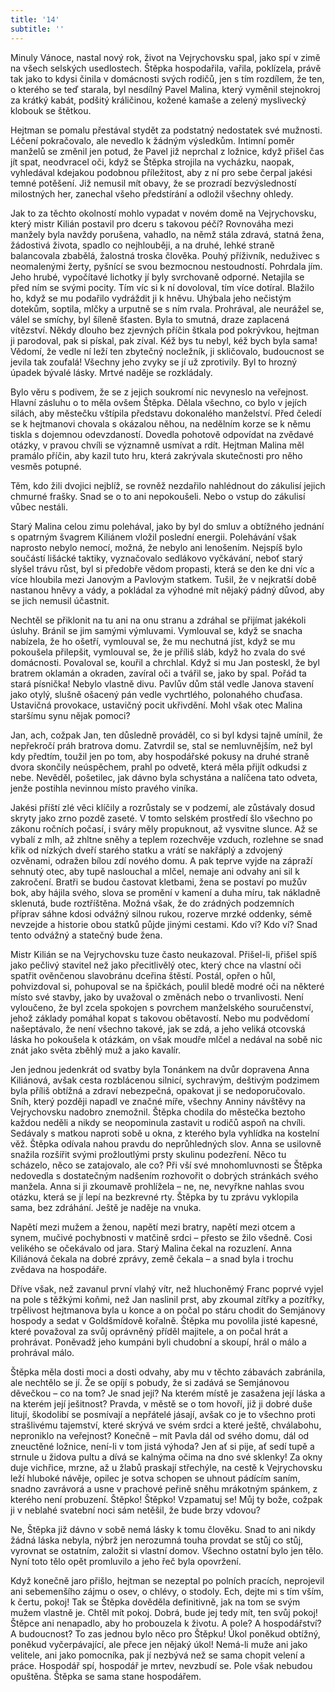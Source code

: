 ```yaml
---
title: '14'
subtitle: ''
---
```


Minuly Vánoce, nastal nový rok, život na Vejrychovsku spal, jako spí v zimě na všech selských usedlostech. Štěpka hospodařila, vařila, poklízela, právě tak jako to kdysi činila v domácnosti svých rodičů, jen s tím rozdílem, že ten, o kterého se teď starala, byl nesdílný Pavel Malina, který vyměnil stejnokroj za krátký kabát, podšitý králičinou, kožené kamaše a zelený myslivecký klobouk se štětkou.

Hejtman se pomalu přestával stydět za podstatný nedostatek své mužnosti. Léčení pokračovalo, ale nevedlo k žádným výsledkům. Intimní poměr manželů se změnil jen potud, že Pavel již neprchal z ložnice, když přišel čas jít spat, neodvracel oči, když se Štěpka strojila na vycházku, naopak, vyhledával kdejakou podobnou příležitost, aby z ní pro sebe čerpal jakési temné potěšení. Již nemusil mít obavy, že se prozradí bezvýsledností milostných her, zanechal všeho předstírání a odložil všechny ohledy.

Jak to za těchto okolností mohlo vypadat v novém domě na Vejrychovsku, který mistr Kilián postavil pro dceru s takovou péčí? Rovnováha mezi manžely byla navždy porušena, vahadlo, na němž stála zdravá, statná žena, žádostivá života, spadlo co nejhlouběji, a na druhé, lehké straně balancovala zbabělá, žalostná troska člověka. Pouhý příživník, neduživec s neomalenými žerty, pyšnící se svou bezmocnou nestoudností. Pohrdala jím. Jeho hrubé, vypočítavé lichotky jí byly svrchovaně odporné. Netajila se před ním se svými pocity. Tím víc si k ní dovoloval, tím více dotíral. Blažilo ho, když se mu podařilo vydráždit ji k hněvu. Uhýbala jeho nečistým dotekům, soptila, mlčky a urputně se s ním rvala. Prohrával, ale neurážel se, válel se smíchy, byl šíleně šťasten. Byla to smutná, draze zaplacená vítězství. Někdy dlouho bez zjevných příčin štkala pod pokrývkou, hejtman ji parodoval, pak si pískal, pak zíval. Kéž bys tu nebyl, kéž bych byla sama! Vědomí, že vedle ní leží ten zbytečný nocležník, ji skličovalo, budoucnost se jevila tak zoufalá! Všechny jeho zvyky se jí už zprotivily. Byl to hrozný úpadek bývalé lásky. Mrtvé naděje se rozkládaly.

Bylo věru s podivem, že se z jejich soukromí nic nevyneslo na veřejnost. Hlavní zásluhu o to měla ovšem Štěpka. Dělala všechno, co bylo v jejích silách, aby městečku vštípila představu dokonalého manželství. Před čeledí se k hejtmanovi chovala s okázalou něhou, na nedělním korze se k němu tiskla s dojemnou odevzdaností. Dovedla pohotově odpovídat na zvědavé otázky, v pravou chvíli se významně usmívat a rdít. Hejtman Malina měl pramálo příčin, aby kazil tuto hru, která zakrývala skutečnosti pro něho vesměs potupné.

Těm, kdo žili dvojici nejblíž, se rovněž nezdařilo nahlédnout do zákulisí jejich chmurné frašky. Snad se o to ani nepokoušeli. Nebo o vstup do zákulisí vůbec nestáli.

Starý Malina celou zimu polehával, jako by byl do smluv a obtížného jednání s opatrným švagrem Kiliánem vložil poslední energii. Polehávání však naprosto nebylo nemocí, možná, že nebylo ani lenošením. Nejspíš bylo součástí lišácké taktiky, vyznačovalo sedlákovo vyčkávání, neboť starý slyšel trávu růst, byl si předobře vědom propasti, která se den ke dni víc a více hloubila mezi Janovým a Pavlovým statkem. Tušil, že v nejkratší době nastanou hněvy a vády, a pokládal za výhodné mít nějaký pádný důvod, aby se jich nemusil účastnit.

Nechtěl se přiklonit na tu ani na onu stranu a zdráhal se přijímat jakékoli úsluhy. Bránil se jim samými výmluvami. Vymlouval se, když se snacha nabízela, že ho ošetří, vymlouval se, že mu nechutná jíst, když se mu pokoušela přilepšit, vymlouval se, že je příliš sláb, když ho zvala do své domácnosti. Povaloval se, kouřil a chrchlal. Když si mu Jan posteskl, že byl bratrem oklamán a okraden, zavíral oči a tvářil se, jako by spal. Pořád ta stará písnička! Nebylo vlastně divu. Pavlův dům stál vedle Janova stavení jako otylý, slušně ošacený pán vedle vychrtlého, polonahého chuďasa. Ustavičná provokace, ustavičný pocit ukřivdění. Mohl však otec Malina staršímu synu nějak pomoci?

Jan, ach, cožpak Jan, ten důsledně prováděl, co si byl kdysi tajně umínil, že nepřekročí práh bratrova domu. Zatvrdil se, stal se nemluvnějším, než byl kdy předtím, toužil jen po tom, aby hospodářské pokusy na druhé straně dvora skončily neúspěchem, prahl po odvetě, která měla přijít odkudsi z nebe. Nevěděl, pošetilec, jak dávno byla schystána a nalíčena tato odveta, jenže postihla nevinnou místo pravého viníka.

Jakési příští zlé věci klíčily a rozrůstaly se v podzemí, ale zůstávaly dosud skryty jako zrno pozdě zaseté. V tomto selském prostředí šlo všechno po zákonu ročních počasí, i sváry měly propuknout, až vysvitne slunce. Až se vybalí z mlh, až zhltne sněhy a teplem rozechvěje vzduch, rozlehne se snad křik od nízkých dveří starého statku a vrátí se nakřáplý a zdvojený ozvěnami, odražen bílou zdí nového domu. A pak teprve vyjde na zápraží sehnutý otec, aby tupě naslouchal a mlčel, nemaje ani odvahy ani sil k zakročení. Bratři se budou častovat kletbami, žena se postaví po mužův bok, aby hájila svého, slova se promění v kamení a duha míru, tak nákladně sklenutá, bude roztříštěna. Možná však, že do zrádných podzemních příprav sáhne kdosi odvážný silnou rukou, rozerve mrzké oddenky, sémě nevzejde a historie obou statků půjde jinými cestami. Kdo ví? Kdo ví? Snad tento odvážný a statečný bude žena.

Mistr Kilián se na Vejrychovsku tuze často neukazoval. Přišel-li, přišel spíš jako pečlivý stavitel než jako přecitlivělý otec, který chce na vlastní oči spatřit ověnčenou slavobránu dceřina štěstí. Postál, opřen o hůl, pohvizdoval si, pohupoval se na špičkách, poulil bledě modré oči na některé místo své stavby, jako by uvažoval o změnách nebo o trvanlivosti. Není vyloučeno, že byl zcela spokojen s povrchem manželského souručenství, jehož základy pomáhal kopat s takovou obětavostí. Nebo mu podvědomí našeptávalo, že není všechno takové, jak se zdá, a jeho veliká otcovská láska ho pokoušela k otázkám, on však moudře mlčel a nedával na sobě nic znát jako světa zběhlý muž a jako kavalír.

Jen jednou jedenkrát od svatby byla Tonánkem na dvůr dopravena Anna Kiliánová, avšak cesta rozblácenou silnicí, sychravým, deštivým podzimem byla příliš obtížná a zdraví nebezpečná, opakovat ji se nedoporučovalo. Sníh, který později napadl ve značné míře, všechny Anniny návštěvy na Vejrychovsku nadobro znemožnil. Štěpka chodila do městečka beztoho každou neděli a nikdy se neopominula zastavit u rodičů aspoň na chvíli. Sedávaly s matkou naproti sobě u okna, z kterého byla vyhlídka na kostelní věž. Štěpka odívala nahou pravdu do neprůhledných slov. Anna se usilovně snažila rozšířit svými prožloutlými prsty skulinu podezření. Něco tu scházelo, něco se zatajovalo, ale co? Při vší své mnohomluvnosti se Štěpka nedovedla s dostatečným nadšením rozhovořit o dobrých stránkách svého manžela. Anna si ji zkoumavě prohlížela – ne, ne, nevyřkne nahlas svou otázku, která se jí lepí na bezkrevné rty. Štěpka by tu zprávu vyklopila sama, bez zdráhání. Ještě je naděje na vnuka.

Napětí mezi mužem a ženou, napětí mezi bratry, napětí mezi otcem a synem, mučivé pochybnosti v matčině srdci – přesto se žilo všedně. Cosi velikého se očekávalo od jara. Starý Malina čekal na rozuzlení. Anna Kiliánová čekala na dobré zprávy, země čekala – a snad byla i trochu zvědava na hospodáře.

Dříve však, než zavanul první vlahý vítr, než hluchoněmý Franc poprvé vyjel na pole s těžkými koňmi, než Jan naslinil prst, aby zkoumal zítřky a pozítřky, trpělivost hejtmanova byla u konce a on počal po stáru chodit do Semjánovy hospody a sedat v Goldšmídově kořalně. Štěpka mu povolila jisté kapesné, které považoval za svůj oprávněný příděl majitele, a on počal hrát a prohrávat. Poněvadž jeho kumpáni byli chudobní a skoupí, hrál o málo a prohrával málo.

Štěpka měla dosti moci a dosti odvahy, aby mu v těchto zábavách zabránila, ale nechtělo se jí. Že se opíjí s pobudy, že si zadává se Semjánovou děvečkou – co na tom? Je snad její? Na kterém místě je zasažena její láska a na kterém její ješitnost? Pravda, v městě se o tom hovoří, již ji dobré duše litují, škodolibí se posmívají a nepřátelé jásají, avšak co je to všechno proti strašlivému tajemství, které skrývá ve svém srdci a které ještě, chválabohu, neproniklo na veřejnost? Konečně – mít Pavla dál od svého domu, dál od zneuctěné ložnice, není-li v tom jistá výhoda? Jen ať si pije, ať sedí tupě a strnule u židova pultu a dívá se kalnýma očima na dno své sklenky! Za okny duje vichřice, mrzne, až u žlabů praskají střechýle, na cestě k Vejrychovsku leží hluboké návěje, opilec je sotva schopen se uhnout pádícím saním, snadno zavrávorá a usne v prachové peřině sněhu mrákotným spánkem, z kterého není probuzení. Štěpko! Štěpko! Vzpamatuj se! Můj ty bože, cožpak ji v neblahé svatební noci sám netěšil, že bude brzy vdovou?

Ne, Štěpka již dávno v sobě nemá lásky k tomu člověku. Snad to ani nikdy žádná láska nebyla, nýbrž jen nerozumná touha provdat se stůj co stůj, vyrovnat se ostatním, založit si vlastní domov. Všechno ostatní bylo jen tělo. Nyní toto tělo opět promluvilo a jeho řeč byla opovržení.

Když konečně jaro přišlo, hejtman se nezeptal po polních pracích, neprojevil ani sebemenšího zájmu o osev, o chlévy, o stodoly. Ech, dejte mi s tím vším, k čertu, pokoj! Tak se Štěpka dověděla definitivně, jak na tom se svým mužem vlastně je. Chtěl mít pokoj. Dobrá, bude jej tedy mít, ten svůj pokoj! Štěpce ani nenapadlo, aby ho probouzela k životu. A pole? A hospodářství? A budoucnost? To zas jednou bylo něco pro Štěpku! Úkol poněkud obtížný, poněkud vyčerpávající, ale přece jen nějaký úkol! Nemá-li muže ani jako velitele, ani jako pomocníka, pak jí nezbývá než se sama chopit velení a práce. Hospodář spí, hospodář je mrtev, nevzbudí se. Pole však nebudou opuštěna. Štěpka se sama stane hospodářem.
